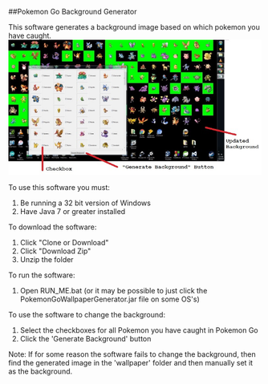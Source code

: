 ##Pokemon Go Background Generator 

This software generates a background image based on which pokemon you have caught.
![Screenshot of software](/images/screenshot.jpg)

To use this software you must:

1. Be running a 32 bit version of Windows
2. Have Java 7 or greater installed

To download the software:

1. Click "Clone or Download"
2. Click "Download Zip"
3. Unzip the folder

To run the software:

1. Open RUN_ME.bat
(or it may be possible to just click the PokemonGoWallpaperGenerator.jar file on some OS's)

To use the software to change the background:

1. Select the checkboxes for all Pokemon you have caught in Pokemon Go
2. Click the 'Generate Background' button

Note: If for some reason the software fails to change the background, then find the generated image in the 'wallpaper' folder and then manually set it as the background.
